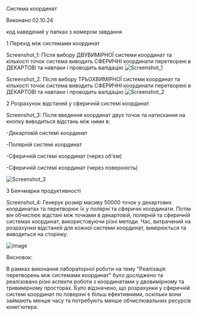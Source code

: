 Система координат

Виконано 02.10.24

код наведений у папках з номером завдання

1 Перехід між системами координат

Screenshot_1: Після вибору ДВУВИМІРНОЇ системи координат та кількості точок система виводить СФЕРИЧНІ координати перетворені в ДЕКАРТОВІ та навпаки і проводить валідацію
![Screenshot_1](https://github.com/user-attachments/assets/f4969bb3-0b4e-49e4-92f2-a5784b8bb984)

Screenshot_2: Після вибору ТРЬОХВИМІРНОЇ системи координат та кількості точок система виводить СФЕРИЧНІ координати перетворені в ДЕКАРТОВІ та навпаки і проводить валідацію
![Screenshot_2](https://github.com/user-attachments/assets/089487dc-21ab-426f-bb84-21972082d34b)

2 Розрахунок відстаней у сферичній системі координат

Screenshot_3: Після введення координат двух точок та натискання на кнопку виводиться відстань між ними в:
     
-Декартовій системі координат
     
-Полярній системі координат
     
-Сферичній системі координат (через об'єм)
     
-Сферичній системі координат (через поверхність)

     
![Screenshot_3](https://github.com/user-attachments/assets/8ae9a637-c76a-46c3-b5d9-33e20f94c686)

3 Бенчмарки продуктивності

   Screenshot_4:  Генерує розмір масиву 50000 точок у декартових координатах та перетворює їх у полярні та сферичні координати. Потім він обчислює відстані між точками в декартовій, полярній та сферичній системах координат, використовуючи різні методи. Час, витрачений на розрахунки відстаней для кожної системи координат, вимірюється та виводиться на сторінку.
   
![image](https://github.com/user-attachments/assets/e6430cd2-44d6-4852-9855-5233609cf130)


Висновок:

 В рамках виконання лабораторної роботи на тему "Реалізація перетворень між системами координат" було досліджено та реалізовано різні аспекти роботи з координатами у двовимірному та тривимірному просторах. Було відзначено, що розрахунки у сферичній системі координат по поверхні є більш ефективними, оскільки вони займають менше часу та потребують менше обчислювальних ресурсів комп'ютера.
